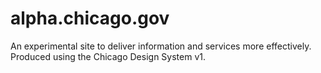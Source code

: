 # alpha.chicago.gov
An experimental site to deliver information and services more effectively. Produced using the Chicago Design System v1.
